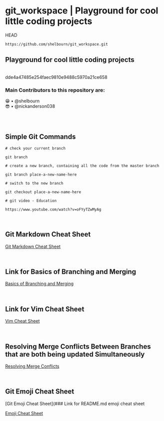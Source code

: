 # git_workspace | Playground for cool little coding projects

HEAD
```bash
https://github.com/shelbourn/git_workspace.git
```

## Playground for cool little coding projects
<br>
dde4a47485e254faec9810e9488c5970a21ce658

### Main Contributors to this repository are:

:grin: • @shelbourn
</br>
:sunglasses: • @nickanderson038

<br>
<br>

## Simple Git Commands

```
# check your current branch

git branch

# create a new branch, containing all the code from the master branch

git branch place-a-new-name-here

# switch to the new branch

git checkout place-a-new-name-here

# git video - Education

https://www.youtube.com/watch?v=oFYyTZwMyAg
```

<br>

## Git Markdown Cheat Sheet

[Git Markdown Cheat Sheet](https://github.com/adam-p/markdown-here/wiki/Markdown-Cheatsheet)

<br>

## Link for Basics of Branching and Merging

[Basics of Branching and Merging](https://git-scm.com/book/en/v2/Git-Branching-Basic-Branching-and-Merging)

<br>

## Link for Vim Cheat Sheet

[Vim Cheat Sheet](https://vim.rtorr.com/)

<br>

## Resolving Merge Conflicts Between Branches that are both being updated Simultaneously

[Resolving Merge Conflicts](https://help.github.com/articles/resolving-a-merge-conflict-using-the-command-line/)

<br>

## Git Emoji Cheat Sheet

[Git Emoji Cheat Sheet](### Link for README.md emoji cheat sheet

[Emoji Cheat Sheet](https://gist.github.com/roachhd/1f029bd4b50b8a524f3c)
